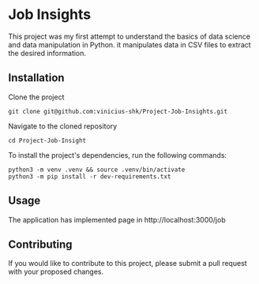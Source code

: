 # Job Insights

This project was my first attempt to understand the basics of data science and data manipulation in Python. it manipulates data in CSV files to extract the desired information.

## Installation

Clone the project

```
git clone git@github.com:vinicius-shk/Project-Job-Insights.git
```

Navigate to the cloned repository

```
cd Project-Job-Insight
```

To install the project's dependencies, run the following commands:

```
python3 -m venv .venv && source .venv/bin/activate
python3 -m pip install -r dev-requirements.txt
```

## Usage

The application has implemented page in http://localhost:3000/job

## Contributing

If you would like to contribute to this project, please submit a pull request with your proposed changes.

